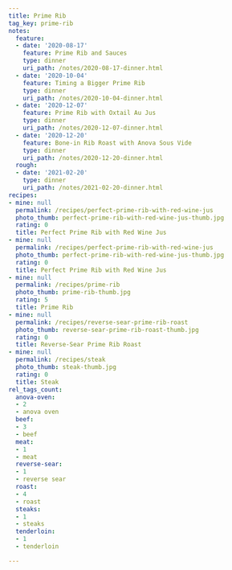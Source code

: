```yaml
---
title: Prime Rib
tag_key: prime-rib
notes:
  feature:
  - date: '2020-08-17'
    feature: Prime Rib and Sauces
    type: dinner
    uri_path: /notes/2020-08-17-dinner.html
  - date: '2020-10-04'
    feature: Timing a Bigger Prime Rib
    type: dinner
    uri_path: /notes/2020-10-04-dinner.html
  - date: '2020-12-07'
    feature: Prime Rib with Oxtail Au Jus
    type: dinner
    uri_path: /notes/2020-12-07-dinner.html
  - date: '2020-12-20'
    feature: Bone-in Rib Roast with Anova Sous Vide
    type: dinner
    uri_path: /notes/2020-12-20-dinner.html
  rough:
  - date: '2021-02-20'
    type: dinner
    uri_path: /notes/2021-02-20-dinner.html
recipes:
- mine: null
  permalink: /recipes/perfect-prime-rib-with-red-wine-jus
  photo_thumb: perfect-prime-rib-with-red-wine-jus-thumb.jpg
  rating: 0
  title: Perfect Prime Rib with Red Wine Jus
- mine: null
  permalink: /recipes/perfect-prime-rib-with-red-wine-jus
  photo_thumb: perfect-prime-rib-with-red-wine-jus-thumb.jpg
  rating: 0
  title: Perfect Prime Rib with Red Wine Jus
- mine: null
  permalink: /recipes/prime-rib
  photo_thumb: prime-rib-thumb.jpg
  rating: 5
  title: Prime Rib
- mine: null
  permalink: /recipes/reverse-sear-prime-rib-roast
  photo_thumb: reverse-sear-prime-rib-roast-thumb.jpg
  rating: 0
  title: Reverse-Sear Prime Rib Roast
- mine: null
  permalink: /recipes/steak
  photo_thumb: steak-thumb.jpg
  rating: 0
  title: Steak
rel_tags_count:
  anova-oven:
  - 2
  - anova oven
  beef:
  - 3
  - beef
  meat:
  - 1
  - meat
  reverse-sear:
  - 1
  - reverse sear
  roast:
  - 4
  - roast
  steaks:
  - 1
  - steaks
  tenderloin:
  - 1
  - tenderloin

---
```


